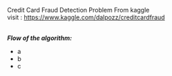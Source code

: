 Credit Card Fraud Detection Problem From kaggle <br/>
visit : https://www.kaggle.com/dalpozz/creditcardfraud
<br/><br/>

<b><i>Flow of the algorithm:</i></b>
      <ul>
        <li>a</li>
        <li>b</li>
        <li>c</li>
      </ul>

